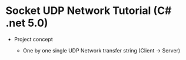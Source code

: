 # Socket UDP Network Tutorial (C# .net 5.0)

* Project concept

  *  One by one single UDP Network transfer string  (Client → Server)

